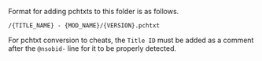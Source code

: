 Format for adding pchtxts to this folder is as follows.

`/{TITLE_NAME} - {MOD_NAME}/{VERSION}.pchtxt`

For pchtxt conversion to cheats, the `Title ID` must be added as a comment after the `@nsobid-` line for it to be properly detected.

